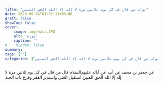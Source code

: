 ```yaml
---
title: "ثواب من قال في كل يوم ثلاثين مرة لا إله إلا الله الحق المبين"
date: 2023-06-04T01:21:13+03:00
draft: false
ShowToc: False
cover:
    image: img/hala.JPG
    alt: 'صورة'
    caption: ''
#    hidden: false
summary: 
tags: [""]
categories: ["ثواب من قال في كل يوم ثلاثين مرة لا إله إلا الله الحق المبين"]
---
```

عن
جعفر بن محمد عن أبيه عن آبائه عليهم‌السلام قال من قال في كل يوم
ثلاثين مرة لا إله إلا الله الحق المبين استقبل الغنى واستدبر الفقر وقرع
باب الجنة.

